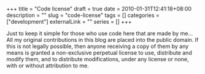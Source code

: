 +++ 
title = "Code license"
draft = true
date = 2010-01-31T12:41:18+08:00
description = ""
slug = "code-license" 
tags = []
categories = ["development"]
externalLink = ""
series = []
+++

Just to keep it simple for those who use code here that are made by me...
All my original contributions in this blog are placed into the public domain. If this is not legally possible, then anyone receiving a copy of them by any means is granted a non-exclusive perpetual license to use, distribute and modify them, and to distribute modifications, under any license or none, with or without attribution to me.